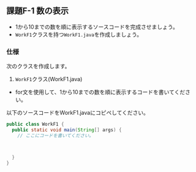 ## 課題F-1 数の表示

- 1から10までの数を順に表示するソースコードを完成させましょう。
- `WorkF1`クラスを持つ`WorkF1.java`を作成しましょう。

### 仕様

次のクラスを作成します。

1. `WorkF1`クラス(WorkF1.java)

- for文を使用して、1から10までの数を順に表示するコードを書いてください。

以下のソースコードをWorkF1.javaにコピペしてください。

```java
public class WorkF1 {
  public static void main(String[] args) {
    // ここにコードを書いてください。



  }
}
```

